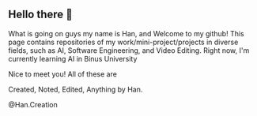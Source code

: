 ## Hello there 👋
What is going on guys my name is Han,  and Welcome to my github! This page contains repositories of my work/mini-project/projects in diverse fields, such as AI, Software Engineering, and Video Editing. Right now, I'm currently learning AI in Binus University


Nice to meet you!
All of these are 

Created, Noted, Edited, Anything by Han.

@Han.Creation
<!--
**HanCreation/HanCreation** is a ✨ _special_ ✨ repository because its `README.md` (this file) appears on your GitHub profile.

Here are some ideas to get you started:

- 🔭 I’m currently working on ...
- 🌱 I’m currently learning ...
- 👯 I’m looking to collaborate on ...
- 🤔 I’m looking for help with ...
- 💬 Ask me about ...
- 📫 How to reach me: ...
- 😄 Pronouns: ...
- ⚡ Fun fact: ...
-->
